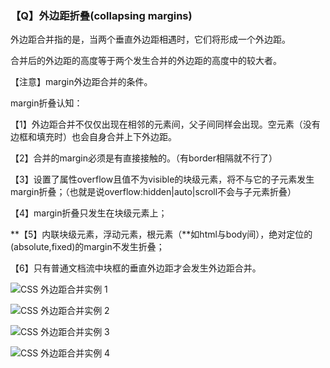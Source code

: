 ### 【Q】外边距折叠(collapsing margins)

外边距合并指的是，当两个垂直外边距相遇时，它们将形成一个外边距。

合并后的外边距的高度等于两个发生合并的外边距的高度中的较大者。

【注意】margin外边距合并的条件。

margin折叠认知：

 

【1】外边距合并不仅仅出现在相邻的元素间，父子间同样会出现。空元素（没有边框和填充时）也会自身合并上下外边距。

【2】合并的margin必须是有直接接触的。（有border相隔就不行了）

【3】设置了属性overflow且值不为visible的块级元素，将不与它的子元素发生margin折叠；（也就是说overflow:hidden|auto|scroll不会与子元素折叠）

【4】margin折叠只发生在块级元素上；

**【5】内联块级元素，浮动元素，根元素（**如html与body间），绝对定位的(absolute,fixed)的margin不发生折叠；

【6】只有普通文档流中块框的垂直外边距才会发生外边距合并。

![CSS 外边距合并实例 1](https://images2018.cnblogs.com/blog/715962/201805/715962-20180513011538955-1488944558.gif)

![CSS 外边距合并实例 2](https://images2018.cnblogs.com/blog/715962/201805/715962-20180513011539153-1335332819.gif)

![CSS 外边距合并实例 3](https://images2018.cnblogs.com/blog/715962/201805/715962-20180513011539349-1219187244.gif)

![CSS 外边距合并实例 4](https://images2018.cnblogs.com/blog/715962/201805/715962-20180513011539557-986553568.gif)
